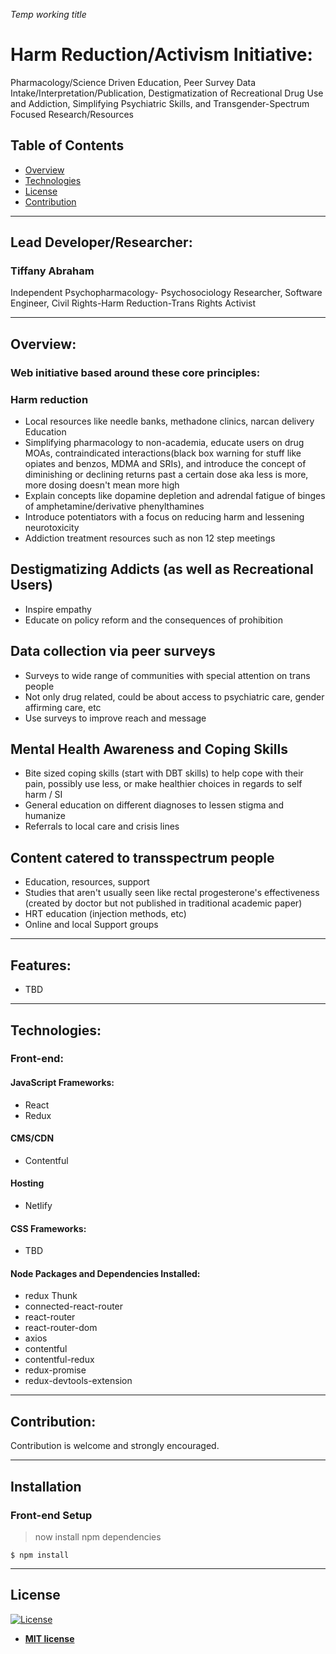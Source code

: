 


  *Temp working title*

# Harm Reduction/Activism Initiative:  
Pharmacology/Science Driven Education, Peer Survey Data Intake/Interpretation/Publication, Destigmatization of Recreational Drug Use and Addiction, Simplifying Psychiatric Skills, and Transgender-Spectrum Focused Research/Resources



## Table of Contents

- [Overview](#overview)
- [Technologies](#technologies)
- [License](#license)
- [Contribution](#contribution)

---
## Lead Developer/Researcher:
### Tiffany Abraham 
Independent Psychopharmacology- Psychosociology Researcher,
Software Engineer, 
Civil Rights-Harm Reduction-Trans Rights Activist

---
## Overview: 
### Web initiative based around these core principles:
### Harm reduction
* Local resources like needle banks, methadone clinics, narcan delivery
Education
* Simplifying pharmacology to non-academia,  educate users on drug MOAs, contraindicated interactions(black box warning for stuff like opiates and benzos, MDMA and SRIs), and introduce the concept of diminishing or declining returns past a certain dose aka less is more, more dosing doesn't mean more high 
* Explain concepts like dopamine depletion and adrendal fatigue of binges of amphetamine/derivative phenylthamines
* Introduce potentiators with a focus on reducing harm and lessening neurotoxicity 
* Addiction treatment resources such as non 12 step meetings  

## Destigmatizing Addicts (as well as Recreational Users)
* Inspire empathy
* Educate on policy reform and the consequences of prohibition

## Data collection via peer surveys 
* Surveys to wide range of communities with special attention on trans people
* Not only drug related, could be about access to  psychiatric care, gender affirming care, etc
* Use surveys to improve reach and message
## Mental Health Awareness and Coping Skills 
* Bite sized coping skills (start with DBT skills) to help cope with their pain, possibly use less, or make healthier choices in regards to self harm / SI
* General education on different diagnoses to lessen stigma and humanize
* Referrals to local care and crisis lines

## Content catered to transspectrum people 
* Education, resources, support
* Studies that aren't usually seen like rectal progesterone's effectiveness  (created by doctor but not published in traditional academic paper)
* HRT education (injection methods, etc)
* Online and local Support groups


---


## Features:
* TBD

---



## Technologies: 
### Front-end:
#### JavaScript Frameworks:
* React
* Redux
#### CMS/CDN
* Contentful
#### Hosting
* Netlify
#### CSS Frameworks:
* TBD
#### Node Packages and Dependencies Installed:
* redux Thunk
* connected-react-router
* react-router
* react-router-dom
* axios
* contentful
* contentful-redux
* redux-promise
* redux-devtools-extension
---


## Contribution: 

Contribution is welcome and strongly encouraged.


---

## Installation


### Front-end Setup

> now install npm dependencies

```shell
$ npm install
```


---


## License

[![License](http://img.shields.io/:license-mit-blue.svg?style=flat-square)](http://badges.mit-license.org)

- **[MIT license](http://opensource.org/licenses/mit-license.php)**


